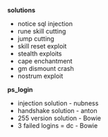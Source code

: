 **solutions**

* notice sql injection
* rune skill cutting
* jump cutting
* skill reset exploit
* stealth exploits
* cape enchantment
* gm dismount crash
* nostrum exploit

**ps_login**

* injection solution - nubness
* handshake solution - anton
* 255 version solution - Bowie
* 3 failed logins = dc - Bowie

